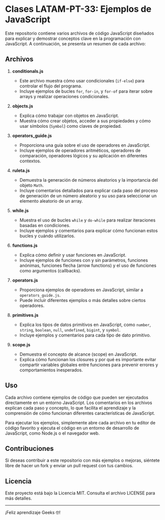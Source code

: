 # Clases LATAM-PT-33: Ejemplos de JavaScript

Este repositorio contiene varios archivos de código JavaScript diseñados para explicar y demostrar conceptos clave en la programación con JavaScript. A continuación, se presenta un resumen de cada archivo:

## Archivos

1. **conditionals.js**
    - Este archivo muestra cómo usar condicionales (`if-else`) para controlar el flujo del programa.
    - Incluye ejemplos de bucles `for`, `for-in`, y `for-of` para iterar sobre arrays y realizar operaciones condicionales.

2. **objects.js**
    - Explica cómo trabajar con objetos en JavaScript.
    - Muestra cómo crear objetos, acceder a sus propiedades y cómo usar símbolos (`Symbol`) como claves de propiedad.

3. **operators_guide.js**
    - Proporciona una guía sobre el uso de operadores en JavaScript.
    - Incluye ejemplos de operadores aritméticos, operadores de comparación, operadores lógicos y su aplicación en diferentes contextos.

4. **ruleta.js**
    - Demuestra la generación de números aleatorios y la importancia del objeto `Math`.
    - Incluye comentarios detallados para explicar cada paso del proceso de generación de un número aleatorio y su uso para seleccionar un elemento aleatorio de un array.

5. **while.js**
    - Muestra el uso de bucles `while` y `do-while` para realizar iteraciones basadas en condiciones.
    - Incluye ejemplos y comentarios para explicar cómo funcionan estos bucles y cuándo utilizarlos.

6. **functions.js**
    - Explica cómo definir y usar funciones en JavaScript.
    - Incluye ejemplos de funciones con y sin parámetros, funciones anónimas, funciones flecha (arrow functions) y el uso de funciones como argumentos (callbacks).

7. **operators.js**
    - Proporciona ejemplos de operadores en JavaScript, similar a `operators_guide.js`.
    - Puede incluir diferentes ejemplos o más detalles sobre ciertos operadores.

8. **primitives.js**
    - Explica los tipos de datos primitivos en JavaScript, como `number`, `string`, `boolean`, `null`, `undefined`, `bigint`, y `symbol`.
    - Incluye ejemplos y comentarios para cada tipo de dato primitivo.

9. **scope.js**
    - Demuestra el concepto de alcance (scope) en JavaScript.
    - Explica cómo funcionan los closures y por qué es importante evitar compartir variables globales entre funciones para prevenir errores y comportamientos inesperados.

## Uso

Cada archivo contiene ejemplos de código que pueden ser ejecutados directamente en un entorno JavaScript. Los comentarios en los archivos explican cada paso y concepto, lo que facilita el aprendizaje y la comprensión de cómo funcionan diferentes características de JavaScript.

Para ejecutar los ejemplos, simplemente abre cada archivo en tu editor de código favorito y ejecuta el código en un entorno de desarrollo de JavaScript, como Node.js o el navegador web.

## Contribuciones

Si deseas contribuir a este repositorio con más ejemplos o mejoras, siéntete libre de hacer un fork y enviar un pull request con tus cambios.

## Licencia

Este proyecto está bajo la Licencia MIT. Consulta el archivo LICENSE para más detalles.

---

¡Feliz aprendizaje Geeks 🤓!
